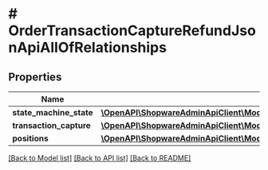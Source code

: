 # # OrderTransactionCaptureRefundJsonApiAllOfRelationships

## Properties

Name | Type | Description | Notes
------------ | ------------- | ------------- | -------------
**state_machine_state** | [**\OpenAPI\ShopwareAdminApiClient\Model\OrderTransactionCaptureRefundJsonApiAllOfRelationshipsStateMachineState**](OrderTransactionCaptureRefundJsonApiAllOfRelationshipsStateMachineState.md) |  | [optional]
**transaction_capture** | [**\OpenAPI\ShopwareAdminApiClient\Model\OrderTransactionCaptureRefundJsonApiAllOfRelationshipsTransactionCapture**](OrderTransactionCaptureRefundJsonApiAllOfRelationshipsTransactionCapture.md) |  | [optional]
**positions** | [**\OpenAPI\ShopwareAdminApiClient\Model\OrderTransactionCaptureRefundJsonApiAllOfRelationshipsPositions**](OrderTransactionCaptureRefundJsonApiAllOfRelationshipsPositions.md) |  | [optional]

[[Back to Model list]](../../README.md#models) [[Back to API list]](../../README.md#endpoints) [[Back to README]](../../README.md)
